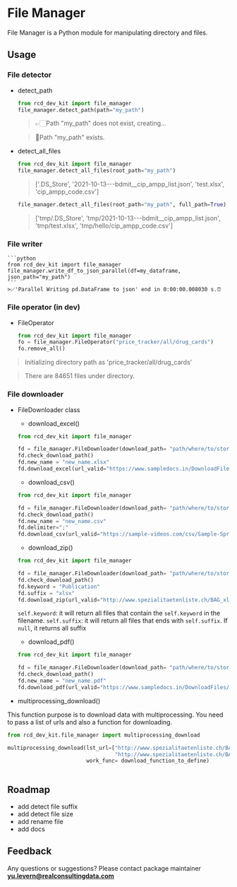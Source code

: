 # File Manager
File Manager is a Python module for manipulating directory and files.

## Usage
### File detector
* detect_path
    ```python
    from rcd_dev_kit import file_manager
    file_manager.detect_path(path="my_path")
    ```
    >👉🏻Path "my_path" does not exist, creating...

    >🥂Path "my_path" exists.
* detect_all_files
    ```python
    from rcd_dev_kit import file_manager
    file_manager.detect_all_files(root_path="my_path")
    ```
    >['.DS_Store', '2021-10-13---bdmit__cip_ampp_list.json', 'test.xlsx', 'cip_ampp_code.csv']
    ```python
    file_manager.detect_all_files(root_path="my_path", full_path=True)
    ```
    >['tmp/.DS_Store', 'tmp/2021-10-13---bdmit__cip_ampp_list.json', 'tmp/test.xlsx', 'tmp/hello/cip_ampp_code.csv']

### File writer
    ```python
    from rcd_dev_kit import file_manager
    file_manager.write_df_to_json_parallel(df=my_dataframe, json_path="my_path")
    ```
    >✅'Parallel Writing pd.DataFrame to json' end in 0:00:00.008030 s.⏰

### File operator (in dev)
* FileOperator
    ```python
    from rcd_dev_kit import file_manager
    fo = file_manager.FileOperator("price_tracker/all/drug_cards")
    fo.remove_all()
    ```

>Initializing directory path as 'price_tracker/all/drug_cards'

>There are 84651 files under directory.

### File downloader
* FileDownloader class
  * download_excel()
  ```python
  from rcd_dev_kit import file_manager
  
  fd = file_manager.FileDownloader(download_path= "path/where/to/store/file" )
  fd.check_download_path()
  fd.new_name = "new_name.xlsx"
  fd.download_excel(url_valid="https://www.sampledocs.in/DownloadFiles/SampleFile?filename=sampledocs-50mb-xlsx-file.xlsx")
  ```
  * download_csv()
  ```python
  from rcd_dev_kit import file_manager
  
  fd = file_manager.FileDownloader(download_path= "path/where/to/store/file" )
  fd.check_download_path()
  fd.new_name = "new_name.csv"
  fd.delimiter=";"
  fd.download_csv(url_valid="https://sample-videos.com/csv/Sample-Spreadsheet-1000-rows.csv")
  ```
  * download_zip()
  ```python
  from rcd_dev_kit import file_manager
  
  fd = file_manager.FileDownloader(download_path= "path/where/to/store/file" )
  fd.check_download_path()
  fd.keyword = "Publication"
  fd.suffix = "xlsx"
  fd.download_zip(url_valid="http://www.spezialitaetenliste.ch/BAG_xls_2020.zip")
  ```
  `self.keyword`: it will return all files that contain the `self.keyword` in the filename.
  `self.suffix`: it will return all files that ends with `self.suffix`. If `null`, it returns all suffix
  
  * download_pdf()
  ```python
  from rcd_dev_kit import file_manager
  
  fd = file_manager.FileDownloader(download_path= "path/where/to/store/file" )
  fd.check_download_path()
  fd.new_name = "new_name.pdf"
  fd.download_pdf(url_valid="https://www.sampledocs.in/DownloadFiles/SampleFile?filename=sampledocs-100mb-pdf-file.pdf")
  ```
* multiprocessing_download()

This function purpose is to download data with multiprocessing. You need to pass a list of urls and also
a function for downloading.
```python
from rcd_dev_kit.file_manager import multiprocessing_download

multiprocessing_download(lst_url=["http://www.spezialitaetenliste.ch/BAG_xls_2020.zip", 
                                  "http://www.spezialitaetenliste.ch/BAG_xls_2019.zip"], 
                         work_func= download_function_to_define)
        
```

## Roadmap
* add detect file suffix
* add detect file size
* add rename file
* add docs

## Feedback
Any questions or suggestions?
Please contact package maintainer **yu.levern@realconsultingdata.com**
